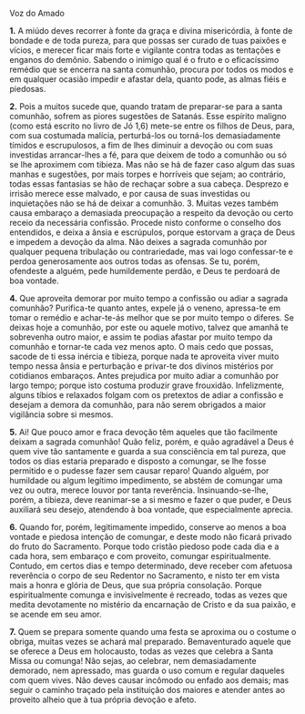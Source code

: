 Voz do Amado

**1.** A miúdo deves recorrer à fonte da graça e divina misericórdia, à fonte de bondade e de toda pureza, para que possas ser curado de tuas paixões e vícios, e merecer ficar mais forte e vigilante contra todas as tentações e enganos do demônio. Sabendo o inimigo qual é o fruto e o eficacíssimo remédio que se encerra na santa comunhão, procura por todos os modos e em qualquer ocasião impedir e afastar dela, quanto pode, as almas fiéis e piedosas.

**2.** Pois a muitos sucede que, quando tratam de preparar-se para a santa comunhão, sofrem as piores sugestões de Satanás. Esse espírito maligno (como está escrito no livro de Jó 1,6) mete-se entre os filhos de Deus, para, com sua costumada malícia, perturbá-los ou torná-los demasiadamente tímidos e escrupulosos, a fim de lhes diminuir a devoção ou com suas investidas arrancar-lhes a fé, para que deixem de todo a comunhão ou só se lhe aproximem com tibieza. Mas não se há de fazer caso algum das suas manhas e sugestões, por mais torpes e horríveis que sejam; ao contrário, todas essas fantasias se hão de rechaçar sobre a sua cabeça. Desprezo e irrisão merece esse malvado, e por causa de suas investidas ou inquietações não se há de deixar a comunhão. 3. Muitas vezes também causa embaraço a demasiada preocupação a respeito da devoção ou certo receio da necessária confissão. Procede nisto conforme o conselho dos entendidos, e deixa a ânsia e escrúpulos, porque estorvam a graça de Deus e impedem a devoção da alma. Não deixes a sagrada comunhão por qualquer pequena tribulação ou contrariedade, mas vai logo confessar-te e perdoa generosamente aos outros todas as ofensas. Se tu, porém, ofendeste a alguém, pede humildemente perdão, e Deus te perdoará de boa vontade.

**4.** Que aproveita demorar por muito tempo a confissão ou adiar a sagrada comunhão? Purifica-te quanto antes, expele já o veneno, apressa-te em tomar o remédio e achar-te-ás melhor que se por muito tempo o diferes. Se deixas hoje a comunhão, por este ou aquele motivo, talvez que amanhã te sobrevenha outro maior, e assim te podias afastar por muito tempo da comunhão e tornar-te cada vez menos apto. O mais cedo que possas, sacode de ti essa inércia e tibieza, porque nada te aproveita viver muito tempo nessa ânsia e perturbação e privar-te dos divinos mistérios por cotidianos embaraços. Antes prejudica por muito adiar a comunhão por largo tempo; porque isto costuma produzir grave frouxidão. Infelizmente, alguns tíbios e relaxados folgam com os pretextos de adiar a confissão e desejam a demora da comunhão, para não serem obrigados a maior vigilância sobre si mesmos.

**5.** Ai! Que pouco amor e fraca devoção têm aqueles que tão facilmente deixam a sagrada comunhão! Quão feliz, porém, e quão agradável a Deus é quem vive tão santamente e guarda a sua consciência em tal pureza, que todos os dias estaria preparado e disposto a comungar, se lhe fosse permitido e o pudesse fazer sem causar reparo! Quando alguém, por humildade ou algum legítimo impedimento, se abstém de comungar uma vez ou outra, merece louvor por tanta reverência. Insinuando-se-lhe, porém, a tibieza, deve reanimar-se a si mesmo e fazer o que puder, e Deus auxiliará seu desejo, atendendo à boa vontade, que especialmente aprecia.

**6.** Quando for, porém, legitimamente impedido, conserve ao menos a boa vontade e piedosa intenção de comungar, e deste modo não ficará privado do fruto do Sacramento. Porque todo cristão piedoso pode cada dia e a cada hora, sem embaraço e com proveito, comungar espiritualmente. Contudo, em certos dias e tempo determinado, deve receber com afetuosa reverência o corpo de seu Redentor no Sacramento, e nisto ter em vista mais a honra e glória de Deus, que sua própria consolação. Porque espiritualmente comunga e invisivelmente é recreado, todas as vezes que medita devotamente no mistério da encarnação de Cristo e da sua paixão, e se acende em seu amor.

**7.** Quem se prepara somente quando uma festa se aproxima ou o costume o obriga, muitas vezes se achará mal preparado. Bemaventurado aquele que se oferece a Deus em holocausto, todas as vezes que celebra a Santa Missa ou comunga! Não sejas, ao celebrar, nem demasiadamente demorado, nem apressado, mas guarda o uso comum e regular daqueles com quem vives. Não deves causar incômodo ou enfado aos demais; mas seguir o caminho traçado pela instituição dos maiores e atender antes ao proveito alheio que à tua própria devoção e afeto.

